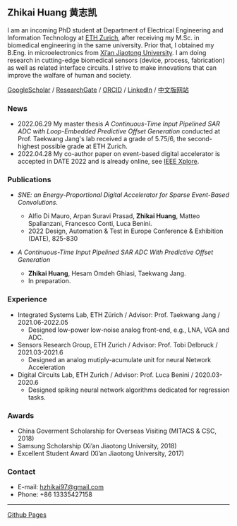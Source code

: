 ## Zhikai Huang 黄志凯

I am an incoming PhD student at Department of Electrical Engineering and Information Technology at [ETH Zurich](https://ethz.ch/en.html), after receiving my M.Sc. in biomedical engineering in the same university. Prior that, I obtained my B.Eng. in microelectronics from [Xi’an Jiaotong University](http://en.xjtu.edu.cn/). I am doing research in cutting-edge biomedical sensors (device, process, fabrication) as well as related interface circuits. I strive to make innovations that can improve the walfare of human and society.

[GoogleScholar](https://scholar.google.com/citations?hl=en&user=SiProigAAAAJ) / [ResearchGate](https://www.researchgate.net/profile/Zhikai-Huang) / [ORCID](https://orcid.org/0000-0002-4024-6668) / [LinkedIn](https://www.linkedin.com/in/cnzk/) / [中文版网站](https://huangzhikai.cn/index-cn.html)

### News

- 2022.06.29 My master thesis *A Continuous-Time Input Pipelined SAR ADC with Loop-Embedded Predictive Offset Generation* conducted at Prof. Taekwang Jang's lab received a grade of 5.75/6, the second-highest possible grade at ETH Zurich.
- 2022.04.28 My co-author paper on event-based digital accelerator is accepted in DATE 2022 and is already online, see [IEEE Xplore](https://ieeexplore.ieee.org/document/9774552/).

### Publications

- *SNE: an Energy-Proportional Digital Accelerator for Sparse Event-Based Convolutions.*
  - Alfio Di Mauro, Arpan Suravi Prasad, **Zhikai Huang**, Matteo Spallanzani, Francesco Conti, Luca Benini.
  - 2022 Design, Automation & Test in Europe Conference & Exhibition (DATE), 825-830

- *A Continuous-Time Input Pipelined SAR ADC With Predictive Offset Generation*
  - **Zhikai Huang**, Hesam Omdeh Ghiasi, Taekwang Jang. 
  - In preparation.


### Experience
- Integrated Systems Lab, ETH Zürich / Advisor: Prof. Taekwang Jang / 2021.06-2022.05
  - Designed low-power low-noise analog front-end, e.g., LNA, VGA and ADC. 
- Sensors Research Group, ETH Zurich / Advisor: Prof. Tobi Delbruck / 2021.03-2021.6
  - Designed an analog mutiply-acumulate unit for neural Network Acceleration
- Digital Circuits Lab, ETH Zurich / Advisor: Prof. Luca Benini / 2020.03-2020.6
  - Designed spiking neural network algorithms dedicated for regression tasks.



### Awards

- China Goverment Scholarship for Overseas Visiting (MITACS & CSC, 2018)
- Samsung Scholarship (Xi’an Jiaotong University, 2018)
- Excellent Student Award (Xi’an Jiaotong University, 2017)

### Contact

- E-mail: hzhikai97@gmail.com
- Phone: +86 13335427158


---

[Github Pages](https://github.com/huangzhikaicn/huangzhikaicn.github.io)

<script type="text/javascript" id="clustrmaps" src="//cdn.clustrmaps.com/map_v2.js?cl=ffffff&w=365&t=n&d=Tis9kv6Tcc0k1gk9_Pnst9_vrQEZqz_bKSidBzrhin8"></script>
